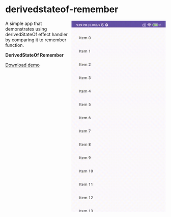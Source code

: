 # derivedstateof-remember

<img align="right" width="296" height="600"  src="https://github.com/raheemadamboev/derivedstateof-remember/blob/main/banner.gif" />

A simple app that demonstrates using derivedStateOf effect handler by comparing it to remember function.

**DerivedStateOf Remember**

<a href="https://github.com/raheemadamboev/derivedstateof-remember/blob/main/app-debug.apk">Download demo</a>
